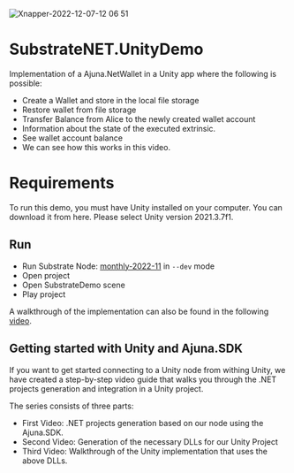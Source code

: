 ![Xnapper-2022-12-07-12 06 51](https://user-images.githubusercontent.com/4278331/206150936-5fdfb740-6365-4fe0-b47a-4c5965b2317a.png)

# SubstrateNET.UnityDemo

Implementation of a Ajuna.NetWallet in a Unity app where the following is possible:

- Create a Wallet and store in the local file storage
- Restore wallet from file storage
- Transfer Balance from Alice to the newly created wallet account
- Information about the state of the executed extrinsic.
- See wallet account balance
- We can see how this works in this video.

# Requirements
To run this demo, you must have Unity installed on your computer. You can download it from here. Please select Unity version 2021.3.7f1.

## Run
- Run Substrate Node: [monthly-2022-11](https://github.com/paritytech/substrate/releases/tag/monthly-2022-11) in `--dev` mode
- Open project
- Open SubstrateDemo scene
- Play project

A walkthrough of the implementation can also be found in the following [video](https://www.loom.com/share/09c93e0bc1c1452b94b9367f15da9cbe). 


## Getting started with Unity and Ajuna.SDK

If you want to get started connecting to a Unity node from withing Unity, we have created a step-by-step video guide that walks you through the .NET projects generation and integration in a Unity project. 

The series consists of three parts:
- First Video: .NET projects generation based on our node using the Ajuna.SDK.
- Second Video: Generation of the necessary DLLs for our Unity Project
- Third Video: Walkthrough of the Unity implementation that uses the above DLLs.
